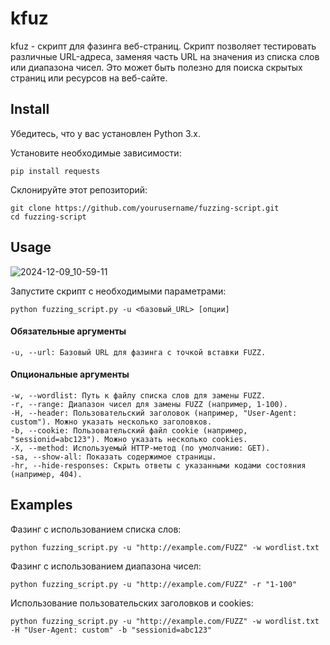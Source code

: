 kfuz
======

kfuz - скрипт для фазинга веб-страниц. Скрипт позволяет тестировать различные URL-адреса, заменяя часть URL на значения из списка слов или диапазона чисел. Это может быть полезно для поиска скрытых страниц или ресурсов на веб-сайте.


Install
-----

Убедитесь, что у вас установлен Python 3.x.

Установите необходимые зависимости:

    pip install requests

Склонируйте этот репозиторий:

    git clone https://github.com/yourusername/fuzzing-script.git
    cd fuzzing-script


Usage
-----
![2024-12-09_10-59-11](https://github.com/user-attachments/assets/7292184c-5fb2-4ac1-9b2c-3582cd8e65e4)


Запустите скрипт с необходимыми параметрами:


    python fuzzing_script.py -u <базовый_URL> [опции]

#### Обязательные аргументы

    -u, --url: Базовый URL для фазинга с точкой вставки FUZZ.

#### Опциональные аргументы

    -w, --wordlist: Путь к файлу списка слов для замены FUZZ.
    -r, --range: Диапазон чисел для замены FUZZ (например, 1-100).
    -H, --header: Пользовательский заголовок (например, "User-Agent: custom"). Можно указать несколько заголовков.
    -b, --cookie: Пользовательский файл cookie (например, "sessionid=abc123"). Можно указать несколько cookies.
    -X, --method: Используемый HTTP-метод (по умолчанию: GET).
    -sa, --show-all: Показать содержимое страницы.
    -hr, --hide-responses: Скрыть ответы с указанными кодами состояния (например, 404).

Examples
-----

Фазинг с использованием списка слов:

    python fuzzing_script.py -u "http://example.com/FUZZ" -w wordlist.txt
    
Фазинг с использованием диапазона чисел:

    python fuzzing_script.py -u "http://example.com/FUZZ" -r "1-100"

Использование пользовательских заголовков и cookies:

    python fuzzing_script.py -u "http://example.com/FUZZ" -w wordlist.txt -H "User-Agent: custom" -b "sessionid=abc123"
